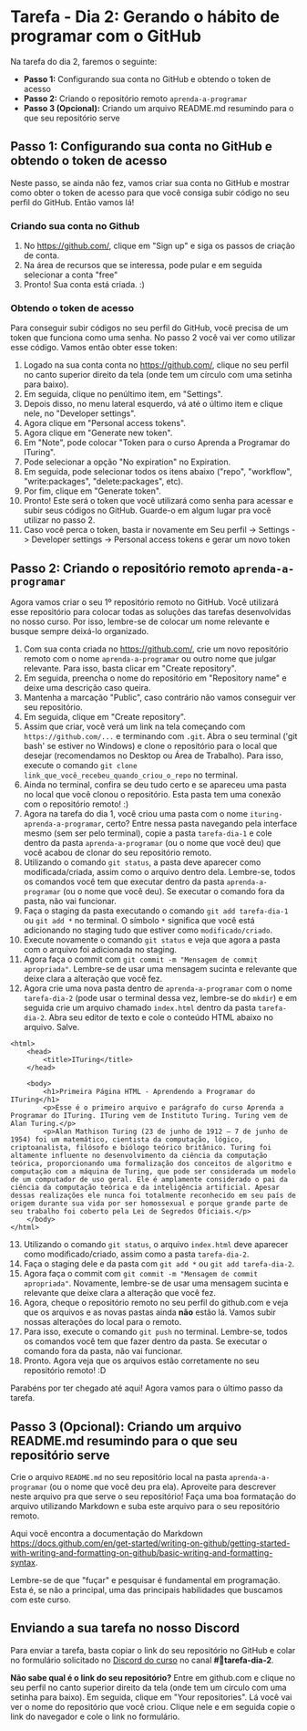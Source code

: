 # Tarefa - Dia 2: Gerando o hábito de programar com o GitHub

Na tarefa do dia 2, faremos o seguinte:
- **Passo 1:** Configurando sua conta no GitHub e obtendo o token de acesso
- **Passo 2:** Criando o repositório remoto `aprenda-a-programar`
- **Passo 3 (Opcional):** Criando um arquivo README.md resumindo para o que seu repositório serve

## Passo 1: Configurando sua conta no GitHub e obtendo o token de acesso

Neste passo, se ainda não fez, vamos criar sua conta no GitHub e mostrar como obter o token de acesso para que você consiga subir código no seu perfil do GitHub. Então vamos lá!

### Criando sua conta no Github

1. No https://github.com/, clique em "Sign up" e siga os passos de criação de conta.
1. Na área de recursos que se interessa, pode pular e em seguida selecionar a conta "free"
1. Pronto! Sua conta está criada. :)

### Obtendo o token de acesso

Para conseguir subir códigos no seu perfil do GitHub, você precisa de um token que funciona como uma senha. No passo 2 você vai ver como utilizar esse código. Vamos então obter esse token:
1. Logado na sua conta conta no https://github.com/, clique no seu perfil no canto superior direito da tela (onde tem um círculo com uma setinha para baixo).
1. Em seguida, clique no penúltimo item, em "Settings".
1. Depois disso, no menu lateral esquerdo, vá até o último item e clique nele, no "Developer settings".
1. Agora clique em "Personal access tokens".
1. Agora clique em "Generate new token".
1. Em "Note", pode colocar "Token para o curso Aprenda a Programar do ITuring".
1. Pode selecionar a opção "No expiration" no Expiration.
1. Em seguida, pode selecionar todos os itens abaixo ("repo", "workflow", "write:packages", "delete:packages", etc).
1. Por fim, clique em "Generate token".
1. Pronto! Este será o token que você utilizará como senha para acessar e subir seus códigos no GitHub. Guarde-o em algum lugar pra você utilizar no passo 2.
1. Caso você perca o token, basta ir novamente em Seu perfil -> Settings -> Developer settings -> Personal access tokens e gerar um novo token

## Passo 2: Criando o repositório remoto `aprenda-a-programar`

Agora vamos criar o seu 1º repositório remoto no GitHub. Você utilizará esse repositório para colocar todas as soluções das tarefas desenvolvidas no nosso curso. Por isso, lembre-se de colocar um nome relevante e busque sempre deixá-lo organizado.

1. Com sua conta criada no https://github.com/, crie um novo repositório remoto com o nome `aprenda-a-programar` ou outro nome que julgar relevante. Para isso, basta clicar em "Create repository".
1. Em seguida, preencha o nome do repositório em "Repository name" e deixe uma descrição caso queira.
1. Mantenha a marcação "Public", caso contrário não vamos conseguir ver seu repositório.
1. Em seguida, clique em "Create repository".
1. Assim que criar, você verá um link na tela começando com `https://github.com/...` e terminando com `.git`. Abra o seu terminal ('git bash' se estiver no Windows) e clone o repositório para o local que desejar (recomendamos no Desktop ou Área de Trabalho). Para isso, execute o comando `git clone link_que_você_recebeu_quando_criou_o_repo` no terminal.
1. Ainda no terminal, confira se deu tudo certo e se apareceu uma pasta no local que você clonou o repositório. Esta pasta tem uma conexão com o repositório remoto! :)
1. Agora na tarefa do dia 1, você criou uma pasta com o nome `ituring-aprenda-a-programar`, certo? Entre nessa pasta navegando pela interface mesmo (sem ser pelo terminal), copie a pasta `tarefa-dia-1` e cole dentro da pasta `aprenda-a-programar` (ou o nome que você deu) que você acabou de clonar do seu repositório remoto.
1. Utilizando o comando `git status`, a pasta deve aparecer como modificada/criada, assim como o arquivo dentro dela. Lembre-se, todos os comandos você tem que executar dentro da pasta `aprenda-a-programar` (ou o nome que você deu). Se executar o comando fora da pasta, não vai funcionar.
1. Faça o staging da pasta executando o comando `git add tarefa-dia-1` ou `git add *` no terminal. O símbolo `*` significa que você está adicionando no staging tudo que estiver como `modificado/criado`.
1. Execute novamente o comando `git status` e veja que agora a pasta com o arquivo foi adicionada no staging.
1. Agora faça o commit com `git commit -m "Mensagem de commit apropriada"`. Lembre-se de usar uma mensagem sucinta e relevante que deixe clara a alteração que você fez.
1. Agora crie uma nova pasta dentro de `aprenda-a-programar` com o nome `tarefa-dia-2` (pode usar o terminal dessa vez, lembre-se do `mkdir`) e em seguida crie um arquivo chamado `index.html` dentro da pasta `tarefa-dia-2`. Abra seu editor de texto e cole o conteúdo HTML abaixo no arquivo. Salve.
```
<html>
    <head>
        <title>ITuring</title>
    </head>

    <body>
        <h1>Primeira Página HTML - Aprendendo a Programar do ITuring</h1>
        <p>Esse é o primeiro arquivo e parágrafo do curso Aprenda a Programar do ITuring. ITuring vem de Instituto Turing. Turing vem de Alan Turing.</p>
        <p>Alan Mathison Turing (23 de junho de 1912 – 7 de junho de 1954) foi um matemático, cientista da computação, lógico, criptoanalista, filósofo e biólogo teórico britânico. Turing foi altamente influente no desenvolvimento da ciência da computação teórica, proporcionando uma formalização dos conceitos de algoritmo e computação com a máquina de Turing, que pode ser considerada um modelo de um computador de uso geral. Ele é amplamente considerado o pai da ciência da computação teórica e da inteligência artificial. Apesar dessas realizações ele nunca foi totalmente reconhecido em seu país de origem durante sua vida por ser homossexual e porque grande parte de seu trabalho foi coberto pela Lei de Segredos Oficiais.</p> 
    </body>
</html>
```
13. Utilizando o comando `git status`, o arquivo `index.html` deve aparecer como modificado/criado, assim como a pasta `tarefa-dia-2`.
1. Faça o staging dele e da pasta com `git add *` ou `git add tarefa-dia-2`.
1. Agora faça o commit com `git commit -m "Mensagem de commit apropriada"`. Novamente, lembre-se de usar uma mensagem sucinta e relevante que deixe clara a alteração que você fez.
1. Agora, cheque o repositório remoto no seu perfil do github.com e veja que os arquivos e as novas pastas ainda **não** estão lá. Vamos subir nossas alterações do local para o remoto.
1. Para isso, execute o comando `git push` no terminal. Lembre-se, todos os comandos você tem que fazer dentro da pasta. Se executar o comando fora da pasta, não vai funcionar.
1. Pronto. Agora veja que os arquivos estão corretamente no seu repositório remoto! :D

Parabéns por ter chegado até aqui! Agora vamos para o último passo da tarefa.

## Passo 3 (Opcional): Criando um arquivo README.md resumindo para o que seu repositório serve

Crie o arquivo `README.md` no seu repositório local na pasta `aprenda-a-programar` (ou o nome que você deu pra ela). Aproveite para descrever neste arquivo pra que serve o seu repositório! Faça uma boa formatação do arquivo utilizando Markdown e suba este arquivo para o seu repositório remoto.

Aqui você encontra a documentação do Markdown https://docs.github.com/en/get-started/writing-on-github/getting-started-with-writing-and-formatting-on-github/basic-writing-and-formatting-syntax.

Lembre-se de que "fuçar" e pesquisar é fundamental em programação. Esta é, se não a principal, uma das principais habilidades que buscamos com este curso.

## Enviando a sua tarefa no nosso Discord

 Para enviar a tarefa, basta copiar o link do seu repositório no GitHub e colar no formulário solicitado no [Discord do curso](https://discord.com/invite/kHS84D2hA4) no canal **#💪tarefa-dia-2**.

 **Não sabe qual é o link do seu repositório?** Entre em github.com e clique no seu perfil no canto superior direito da tela (onde tem um círculo com uma setinha para baixo). Em seguida, clique em "Your repositories". Lá você vai ver o nome do repositório que você criou. Clique nele e em seguida copie o link do navegador e cole o link no formulário.
